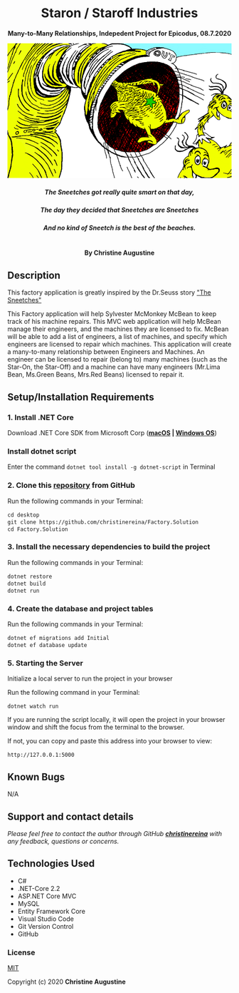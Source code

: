 # <h1 align = "center"> Staron / Staroff Industries

<h4 align = "center">  Many-to-Many Relationships, Indepedent Project for Epicodus, 08.7.2020

 ![Preview](./Factory/wwwroot/img/machine.png)


<h5 align = "center"> The Sneetches got really quite smart on that day,

<h5 align = "center">  The day they decided that Sneetches are Sneetches

<h5 align = "center"> And no kind of Sneetch is the best of the beaches.

# <h4 align = "center"> By Christine Augustine

## Description

This factory application is greatly inspired by the Dr.Seuss story ["The Sneetches"](https://www.seussville.com/book/43167/the-sneetches-and-other-stories/)

This Factory application will help Sylvester McMonkey McBean to keep track of his machine repairs. This MVC web application will help McBean manage their engineers, and the machines they are licensed to fix. McBean will be able to add a list of engineers, a list of machines, and specify which engineers are licensed to repair which machines. This application will create a many-to-many relationship between Engineers and Machines. An engineer can be licensed to repair (belong to) many machines (such as the Star-On, the Star-Off) and a machine can have many engineers (Mr.Lima Bean, Ms.Green Beans, Mrs.Red Beans) licensed to repair it.

## Setup/Installation Requirements 

### 1. Install .NET Core 

Download .NET Core SDK from Microsoft Corp  (**[macOS](https://dotnet.microsoft.com/download/dotnet-core/thank-you/sdk-2.2.106-macos-x64-installer) | [Windows OS](https://dotnet.microsoft.com/download/dotnet-core/thank-you/sdk-2.2.203-windows-x64-installer)**)

### Install dotnet script

Enter the command `dotnet tool install -g dotnet-script` in Terminal 

### 2. Clone this [repository](https://github.com/christinereina/Factory.Solution) from GitHub

Run the following commands in your Terminal:
```
cd desktop
git clone https://github.com/christinereina/Factory.Solution
cd Factory.Solution
```
### 3. Install the necessary dependencies to build the project
Run the following commands in your Terminal:
```
dotnet restore
dotnet build
dotnet run
```
### 4. Create the database and project tables
Run the following commands in your Terminal:
```
dotnet ef migrations add Initial
dotnet ef database update
```
### 5. Starting the Server

Initialize a local server to run the project in your browser

Run the following command in your Terminal:
```
dotnet watch run
```

If you are running the script locally, it will open the project in your browser window and shift the focus from the terminal to the browser. 

If not, you can copy and paste this address into your browser to view:

```
http://127.0.0.1:5000
```

## Known Bugs

N/A

## Support and contact details

_Please feel free to contact the author through GitHub **[christinereina](https://github.com/christinereina)** with any feedback, questions or concerns._


## Technologies Used

* C# 
* .NET-Core 2.2
* ASP.NET Core MVC
* MySQL
* Entity Framework Core
* Visual Studio Code
* Git Version Control 
* GitHub

### License

[MIT](https://mit-license.org/)

Copyright (c) 2020 **Christine Augustine**